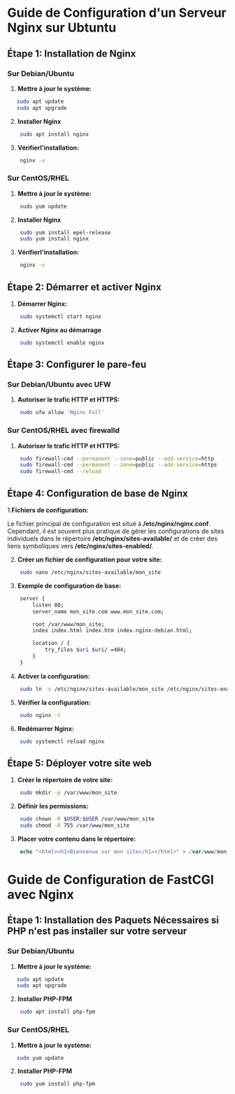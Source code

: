 # Guide de Configuration d'un Serveur Nginx sur Ubtuntu

## Étape 1: Installation de Nginx

### Sur Debian/Ubuntu
1. **Mettre à jour le système:**
```bash
   sudo apt update
   sudo apt upgrade
```
2. **Installer Nginx**

```bash 
    sudo apt install nginx
```
3. **Vérifierl'installation:**
```bash
    nginx -v
```
### Sur CentOS/RHEL
1. **Mettre à jour le système:**
```bash
    sudo yum update
```
2. **Installer Nginx**

```bash 
    sudo yum install epel-release
    sudo yum install nginx

```
3. **Vérifierl'installation:**
```bash
    nginx -v
```

## Étape 2: Démarrer et activer Nginx
1. **Démarrer Nginx:**
```bash 
    sudo systemctl start nginx
```
2. **Activer Nginx au démarrage**
```bash 
    sudo systemctl enable nginx
```

## Étape 3: Configurer le pare-feu
### Sur Debian/Ubuntu avec UFW
1. **Autoriser le trafic HTTP et HTTPS:**
```bash
    sudo ufw allow 'Nginx Full'
```
###   Sur CentOS/RHEL avec firewalld
1. **Autoriser le trafic HTTP et HTTPS:**
```bash
    sudo firewall-cmd --permanent --zone=public --add-service=http
    sudo firewall-cmd --permanent --zone=public --add-service=https
    sudo firewall-cmd --reload
```

## Étape 4: Configuration de base de Nginx
1.**Fichiers de configuration:**

Le fichier principal de configuration est situé à **/etc/nginx/nginx.conf**.
Cependant, il est souvent plus pratique de gérer les configurations de sites individuels
dans le répertoire **/etc/nginx/sites-available/** et de créer des liens symboliques vers **/etc/nginx/sites-enabled/**.


2. **Créer un fichier de configuration pour votre site:**

```bash
    sudo nano /etc/nginx/sites-available/mon_site
```

3. **Exemple de configuration de base:**
```bash
    server {
        listen 80;
        server_name mon_site.com www.mon_site.com;

        root /var/www/mon_site;
        index index.html index.htm index.nginx-debian.html;

        location / {
            try_files $uri $uri/ =404;
        }
    }
```
4. **Activer la configuration:**
```bash
    sudo ln -s /etc/nginx/sites-available/mon_site /etc/nginx/sites-enabled/
```
5. **Vérifier la configuration:**
```bash
    sudo nginx -t
```
6. **Redémarrer Nginx:**
```bash
    sudo systemctl reload nginx
```


## Étape 5: Déployer votre site web 

1. **Créer le répertoire de votre site:** 
```bash
    sudo mkdir -p /var/www/mon_site
```
2. **Définir les permissions:**
```bash
    sudo chown -R $USER:$USER /var/www/mon_site
    sudo chmod -R 755 /var/www/mon_site
```
3. **Placer votre contenu dans le répertoire:**
```php
    echo "<html><h1>Bienvenue sur mon site</h1></html>" > /var/www/mon_site/index.html
```


# Guide de Configuration de FastCGI avec Nginx

## Étape 1: Installation des Paquets Nécessaires si PHP n'est pas installer sur votre serveur

### Sur Debian/Ubuntu

1. **Mettre à jour le système:**
```bash
   sudo apt update
   sudo apt upgrade
```
2. **Installer PHP-FPM**

```bash 
    sudo apt install php-fpm
```

### Sur CentOS/RHEL

1. **Mettre à jour le système:**
```bash
   sudo yum update
```
2. **Installer PHP-FPM**

```bash 
    sudo yum install php-fpm
```
